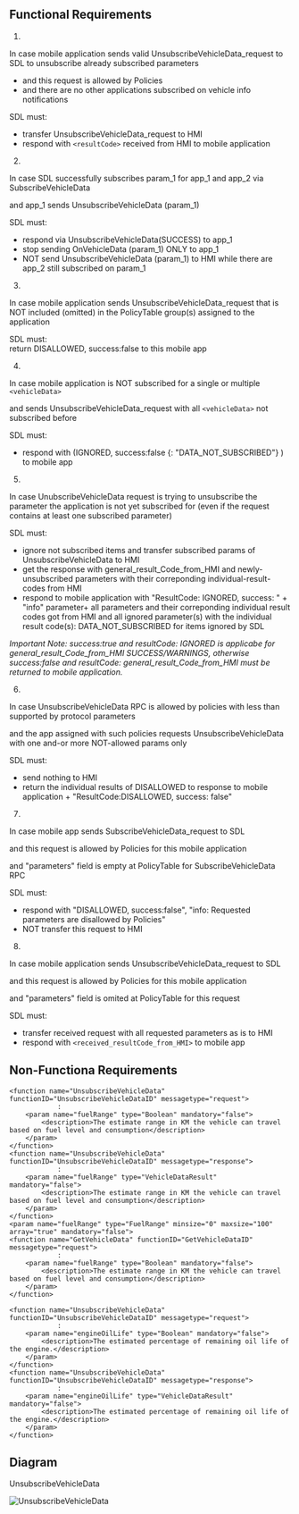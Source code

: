 ## Functional Requirements

1.
In case mobile application sends valid UnsubscribeVehicleData_request to SDL to unsubscribe already subscribed parameters 
- and this request is allowed by Policies
- and there are no other applications subscribed on vehicle info notifications

SDL must: 
- transfer UnsubscribeVehicleData_request to HMI
- respond with `<resultCode>` received from HMI to mobile application


2.
In case SDL successfully subscribes param_1 for app_1 and app_2 via SubscribeVehicleData 

and app_1 sends UnsubscribeVehicleData (param_1)  

SDL must:  
- respond via UnsubscribeVehicleData(SUCCESS) to app_1  
- stop sending OnVehicleData (param_1) ONLY to app_1  
- NOT send UnsubscribeVehicleData (param_1) to HMI while there are app_2 still subscribed on param_1  

3.
In case mobile application sends UnsubscribeVehicleData_request that is NOT included (omitted) in the PolicyTable group(s) assigned to the application  

SDL must:  
return DISALLOWED, success:false to this mobile app  

4.  
In case mobile application is NOT subscribed for a single or multiple `<vehicleData>`

and sends UnsubscribeVehicleData_request with all `<vehicleData>` not subscribed before  

SDL must:  
- respond with (IGNORED, success:false {<vehicleData>: "DATA_NOT_SUBSCRIBED"} ) to mobile app  

5.
In case UnubscribeVehicleData request is trying to unsubscribe the parameter the application is not yet subscribed for (even if the request contains at least one subscribed parameter)  

SDL must: 

- ignore not subscribed items and transfer subscribed params of UnsubscribeVehicleData to HMI  
- get the response with general_result_Code_from_HMI and newly-unsubscribed parameters with their correponding individual-result-codes from HMI  
- respond to mobile application with "ResultCode: IGNORED, success: <applicable flag>" + "info" parameter+ all parameters and their correponding individual result codes got from HMI and all ignored parameter(s) with the individual result code(s): DATA_NOT_SUBSCRIBED for items ignored by SDL

_Important Note: success:true and resultCode: IGNORED is applicabe for general_result_Code_from_HMI SUCCESS/WARNINGS, otherwise success:false and resultCode: general_result_Code_from_HMI must be returned to mobile application._

6.  
In case UnsubscribeVehicleData RPC is allowed by policies with less than supported by protocol parameters  

and the app assigned with such policies requests UnsubscribeVehicleData with one and-or more NOT-allowed params only  

SDL must:  

- send nothing to HMI  
- return the individual results of DISALLOWED to response to mobile application + "ResultCode:DISALLOWED, success: false"  

7.
In case mobile app sends SubscribeVehicleData_request to SDL  

and this request is allowed by Policies for this mobile application  

and "parameters" field is empty at PolicyTable for SubscribeVehicleData RPC  

SDL must: 

- respond with "DISALLOWED, success:false", "info: Requested parameters are disallowed by Policies" 
- NOT transfer this request to HMI

8.  
	
In case mobile application sends UnsubscribeVehicleData_request to SDL  

and this request is allowed by Policies for this mobile application  

and "parameters" field is omited at PolicyTable for this request  

SDL must:  
- transfer received request with all requested parameters as is to HMI  
- respond with `<received_resultCode_from_HMI>` to mobile app


## Non-Functiona Requirements
```
<function name="UnsubscribeVehicleData" functionID="UnsubscribeVehicleDataID" messagetype="request">
            :
    <param name="fuelRange" type="Boolean" mandatory="false">
        <description>The estimate range in KM the vehicle can travel based on fuel level and consumption</description>
    </param>
</function>
<function name="UnsubscribeVehicleData" functionID="UnsubscribeVehicleDataID" messagetype="response">
            :
    <param name="fuelRange" type="VehicleDataResult" mandatory="false">
        <description>The estimate range in KM the vehicle can travel based on fuel level and consumption</description>
    </param>
</function>
<param name="fuelRange" type="FuelRange" minsize="0" maxsize="100" array="true" mandatory="false">
<function name="GetVehicleData" functionID="GetVehicleDataID" messagetype="request">
            :
    <param name="fuelRange" type="Boolean" mandatory="false">
        <description>The estimate range in KM the vehicle can travel based on fuel level and consumption</description>
    </param>
</function>
```

```
<function name="UnsubscribeVehicleData" functionID="UnsubscribeVehicleDataID" messagetype="request">
            :
    <param name="engineOilLife" type="Boolean" mandatory="false">
        <description>The estimated percentage of remaining oil life of the engine.</description>
    </param>
</function>
<function name="UnsubscribeVehicleData" functionID="UnsubscribeVehicleDataID" messagetype="response">
            :
    <param name="engineOilLife" type="VehicleDataResult" mandatory="false">
        <description>The estimated percentage of remaining oil life of the engine.</description>
    </param>
</function>
```

## Diagram

UnsubscribeVehicleData

![UnsubscribeVehicleData](.png)
